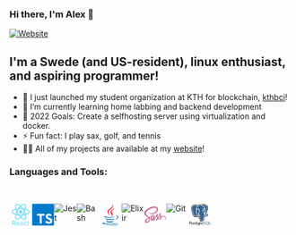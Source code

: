 ### Hi there, I'm Alex 👋 

[![Website](https://img.shields.io/website?label=calexanderberg.com&style=for-the-badge&url=https%3A%2F%2Fcalexanderberg.com)](https://calexanderberg.com)

## I'm a Swede (and US-resident), linux enthusiast, and aspiring programmer!

- 🔭 I just launched my student organization at KTH for blockchain, [kthbci]!
- 🌱 I’m currently learning home labbing and backend development
- 🥅 2022 Goals: Create a selfhosting server using virtualization and docker.
- ⚡ Fun fact: I play sax, golf, and tennis 
- 👨‍💻 All of my projects are available at my [website]!


### Languages and Tools:

<br/>

[<img align="left" alt="React" width="40px" src="https://raw.githubusercontent.com/devicons/devicon/master/icons/react/react-original-wordmark.svg" />][portfolio]
[<img align="left" alt="Typescript" width="40px" src="https://raw.githubusercontent.com/devicons/devicon/master/icons/typescript/typescript-original.svg"  />][spafe]
[<img align="left" alt="Jest" width="40px" src="https://www.vectorlogo.zone/logos/jestjsio/jestjsio-icon.svg" />][spafe]
[<img align="left" alt="Bash" width="40px" src="https://upload.wikimedia.org/wikipedia/commons/thumb/4/4b/Bash_Logo_Colored.svg/1200px-Bash_Logo_Colored.svg.png" />][scripts]
[<img align="left" alt="Java" width="40px" src="https://raw.githubusercontent.com/devicons/devicon/master/icons/java/java-original.svg" />][database]
[<img align="left" alt="Elixir" width="40px" src="https://www.vectorlogo.zone/logos/elixir-lang/elixir-lang-icon.svg" />][elixir]
[<img align="left" alt="Sass" width="40px" src="https://raw.githubusercontent.com/devicons/devicon/master/icons/sass/sass-original.svg" />][portfolio]
[<img align="left" alt="Git" width="40px" src="https://www.vectorlogo.zone/logos/git-scm/git-scm-icon.svg" />][spafe]
[<img align="left" alt="Postgres" width="40px" src="https://raw.githubusercontent.com/devicons/devicon/master/icons/postgresql/postgresql-original-wordmark.svg" />][database]


[website]: "https://calexanderberg.com"
[kthbci]: https://kthbci.com
[twitter]: https://twitter.com/calexanderberg
[instagram]: https://instagram.com/calexanderberg
[linkedin]: https://linkedin.com/in/calexanderberg
[websitework]: https://www.calexanderberg.com/work
[scripts]: https://github.com/calexanderberg/scripts
[portfolio]: https://github.com/calexanderberg/portfolio
[elixir]: https://github.com/calexanderberg/ID1019
[database]: https://github.com/calexanderberg/IV1351
[spafe]: https://github.com/calexanderberg/II1302
